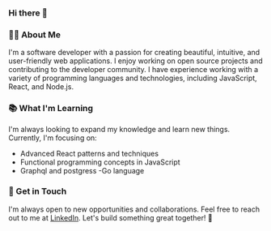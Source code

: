 ### Hi there 👋

### 👨‍💻 About Me

I'm a software developer with a passion for creating beautiful, intuitive, and user-friendly web applications. I enjoy working on open source projects and contributing to the developer community. I have experience working with a variety of programming languages and technologies, including JavaScript, React, and Node.js.

### 📚 What I'm Learning

I'm always looking to expand my knowledge and learn new things. Currently, I'm focusing on:

- Advanced React patterns and techniques
- Functional programming concepts in JavaScript
- Graphql and postgress
-Go language

### 🤝 Get in Touch

I'm always open to new opportunities and collaborations. Feel free to reach out to me at [LinkedIn](https:linkedin.com/in/joseph-waweru-628142260). Let's build something great together! 🚀
